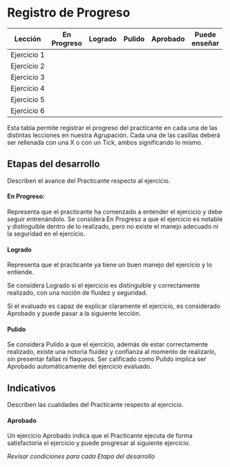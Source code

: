 # Registro de Progreso


| Lección     | En<br>Progreso | Logrado | Pulido | Aprobado | Puede <br>enseñar |
| ----------- | -------------- | ------- | ------ | -------- | ----------------- |
| Ejercicio 1 |                |         |        |          |                   |
| Ejercicio 2 |                |         |        |          |                   |
| Ejercicio 3 |                |         |        |          |                   |
| Ejercicio 4 |                |         |        |          |                   |
| Ejercicio 5 |                |         |        |          |                   |
| Ejercicio 6 |                |         |        |          |                   |

Esta tabla permite registrar el progreso del practicante en cada una de las distintas lecciones en nuestra Agrupación. Cada una de las casillas deberá ser rellenada con una X o con un Tick, ambos significando lo mismo.

## Etapas del desarrollo

Describen el avance del Practicante respecto al ejercicio.
#### En Progreso:

Representa que el practicante ha comenzado a entender el ejercicio y debe seguir entrenándolo.
Se considera En Progreso a que el ejercicio es notable y distinguible dentro de lo realizado, pero no existe el manejo adecuado ni la seguridad en el ejercicio.

#### Logrado

Representa que el practicante ya tiene un buen manejo del ejercicio y lo entiende. 

Se considera Logrado si el ejercicio es distinguible y correctamente realizado, con una noción de fluidez y seguridad.

Si el evaluado es capaz de explicar claramente el ejercicio, es considerado Aprobado y puede pasar a la siguiente lección.
#### Pulido

Se considera Pulido a que el ejercicio, además de estar correctamente realizado, existe una notoria fluidez y confianza al momento de realizarlo, sin presentar fallas ni flaqueos.
Ser calificado como Pulido implica ser Aprobado automáticamente del ejercicio evaluado.

## Indicativos

Describen las cualidades del Practicante respecto al ejercicio.

#### Aprobado

Un ejercicio Aprobado indica que el Practicante ejecuta de forma satisfactoria el ejercicio y puede progresar al siguiente ejercicio.

*Revisar condiciones para cada Etapa del desarrollo*

